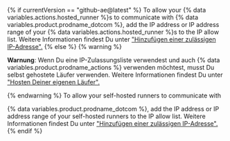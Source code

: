 {% if currentVersion == "github-ae@latest" %}
To allow your
{% data variables.actions.hosted_runner %}s to communicate with {% data variables.product.prodname_dotcom %}, add the IP address or IP address range of your {% data variables.actions.hosted_runner %}s to the IP allow list. Weitere Informationen findest Du unter ["Hinzufügen einer zulässigen IP-Adresse".](#adding-an-allowed-ip-address)
{% else %}
{% warning %}

**Warnung**: Wenn Du eine IP-Zulassungsliste verwendest und auch {% data variables.product.prodname_actions %} verwenden möchtest, musst Du selbst gehostete Läufer verwenden. Weitere Informationen findest Du unter ["Hosten Deiner eigenen Läufer".](/actions/automating-your-workflow-with-github-actions/about-self-hosted-runners)

{% endwarning %}
To allow your self-hosted runners to communicate with

{% data variables.product.prodname_dotcom %}, add the IP address or IP address range of your self-hosted runners to the IP allow list. Weitere Informationen findest Du unter ["Hinzufügen einer zulässigen IP-Adresse".](#adding-an-allowed-ip-address)
{% endif %}
